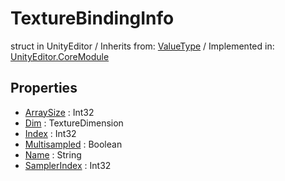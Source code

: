 # TextureBindingInfo
struct in UnityEditor
 / Inherits from: <a href="https://docs.unity3d.com/6000.0/Documentation/ScriptReference/ValueType.html" target="_blank">ValueType</a> / Implemented in: <a href="https://docs.unity3d.com/6000.0/Documentation/ScriptReference/UnityEditor.CoreModule.html" target="_blank">UnityEditor.CoreModule</a>
## Properties
- <a href="https://docs.unity3d.com/6000.0/Documentation/ScriptReference/TextureBindingInfo-ArraySize.html" target="_blank">ArraySize</a> : Int32
- <a href="https://docs.unity3d.com/6000.0/Documentation/ScriptReference/TextureBindingInfo-Dim.html" target="_blank">Dim</a> : TextureDimension
- <a href="https://docs.unity3d.com/6000.0/Documentation/ScriptReference/TextureBindingInfo-Index.html" target="_blank">Index</a> : Int32
- <a href="https://docs.unity3d.com/6000.0/Documentation/ScriptReference/TextureBindingInfo-Multisampled.html" target="_blank">Multisampled</a> : Boolean
- <a href="https://docs.unity3d.com/6000.0/Documentation/ScriptReference/TextureBindingInfo-Name.html" target="_blank">Name</a> : String
- <a href="https://docs.unity3d.com/6000.0/Documentation/ScriptReference/TextureBindingInfo-SamplerIndex.html" target="_blank">SamplerIndex</a> : Int32

